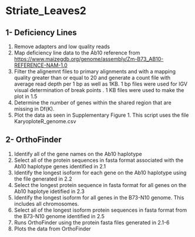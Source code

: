 # Striate_Leaves2

## 1- Deficiency Lines
1. Remove adapters and low quality reads
2. Map deficiency line data to the Ab10 reference from https://www.maizegdb.org/genome/assembly/Zm-B73_AB10-REFERENCE-NAM-1.0
3. Filter the alignemnt files to primary alignments and with a mapping quality greater than or equal to 20 and generate a count file with average read depth per 1 bp as well as 1KB. 1 bp files were used for IGV visual determination of break points . 1 KB files were used to make the plot in 1.5
4. Determine the number of genes within the shared region that are missing in Df(K). 
5. Plot the data as seen in Supplementary Figure 1. This script uses the file KaryoploteR_genome.csv


## 2- OrthoFinder
1. Identify all of the gene names on the Ab10 haplotype
2. Select all of the protein sequences in fasta format associated with the Ab10 haplotype genes identified in 2.1
3. Identify the longest isoform for each gene on the Ab10 haplotype using the file generated in 2.2
4. Select the longest protein sequence in fasta format for all genes on the Ab10 haplotye idetified in 2.3
5. Identify the longest isoform for all genes in the B73-N10 genome. This includes all chromosomes.
6. Select all of the longest isoform protein sequences in fasta format from the B73-N10 genome identified in 2.5
7. Runs OrthoFinder using the protein fasta files generated in 2.1-6
8. Plots the data from OrthoFinder 


